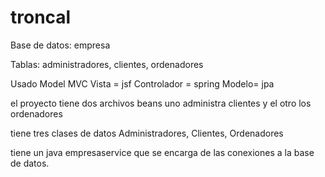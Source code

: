 # troncal


Base de datos: empresa

Tablas: administradores, clientes, ordenadores


Usado Model MVC 
Vista = jsf
Controlador = spring 
Modelo= jpa

el proyecto tiene dos archivos beans uno administra clientes y el otro los ordenadores

tiene tres clases de datos Administradores, Clientes, Ordenadores

tiene un java empresaservice que se encarga de las conexiones a la base de datos.
